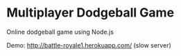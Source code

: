 # Multiplayer Dodgeball Game

Online dodgeball game using Node.js

Demo: http://battle-royale1.herokuapp.com/ (slow server)
